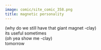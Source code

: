 ```yaml
---
image: comic/site_comic_358.png
title: magnetic personality
---
```

(why do we still have that giant magnet -clay)  
its useful sometimes  
(oh yea show me -clay)  
tomorrow
